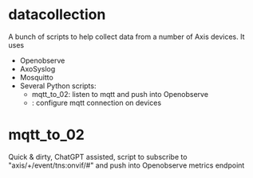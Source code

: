 # datacollection

A bunch of scripts to help collect data from a number of Axis devices. It uses

  - Openobserve
  - AxoSyslog
  - Mosquitto
  - Several Python scripts:
    - mqtt_to_02: listen to mqtt and push into Openobserve
    - <tbd>: configure mqtt connection on devices



# mqtt_to_02

Quick & dirty, ChatGPT assisted, script to subscribe to "axis/+/event/tns:onvif/#" and push into Openobserve metrics endpoint
